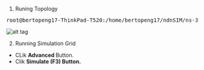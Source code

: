 1. Runing Topology

<pre>
root@bertopeng17-ThinkPad-T520:/home/bertopeng17/ndnSIM/ns-3# <b>./waf --run=ndn-grid --vis</b>
</pre>

![alt tag](https://github.com/syaifulahdan/ndnlearn/blob/master/image/Screenshot%20from%202016-09-22%2011-51-27.png)


2. Running Simulation Grid

-  CLik <b> Advanced </b>Button.
-  Clik <b> Simulate (F3)<b/> Button.
